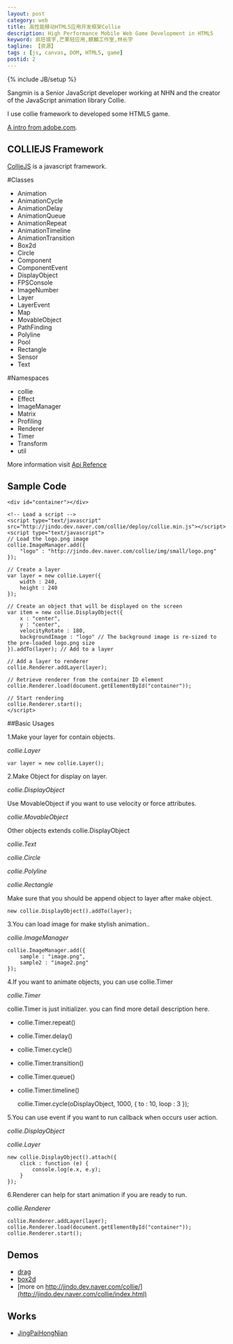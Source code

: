```yaml
---
layout: post
category: web
title: 高性能移动HTML5应用开发框架Collie
description: High Performance Mobile Web Game Development in HTML5
keyword: 疯狂填字,芒果轻应用,麒麟工作室,林长宇
tagline: 【资源】
tags : [js, canvas, DOM, HTML5, game]
postid: 2
---
```

{% include JB/setup %}

Sangmin is a Senior JavaScript developer working at NHN and the creator of the JavaScript animation library Collie.

I use collie framework to developed some HTML5 game.

[A intro from adobe.com](http://www.adobe.com/cn/devnet/html5/articles/introducing-collie.html).

## COLLIEJS Framework

[CollieJS](http://jindo.dev.naver.com/collie/index.html) is a javascript framework.

#Classes

*  Animation
*  AnimationCycle
*  AnimationDelay
*  AnimationQueue
*  AnimationRepeat
*  AnimationTimeline
*  AnimationTransition
*  Box2d
*  Circle
*  Component
*  ComponentEvent
*  DisplayObject
*  FPSConsole
*  ImageNumber
*  Layer
*  LayerEvent
*  Map
*  MovableObject
*  PathFinding
*  Polyline
*  Pool
*  Rectangle
*  Sensor
*  Text

#Namespaces

*  collie
*  Effect
*  ImageManager
*  Matrix
*  Profiling
*  Renderer
*  Timer
*  Transform
*  util

More information visit [Api Refence](http://jindo.dev.naver.com/collie/doc/index.html?l=en)

## Sample Code

    <div id="container"></div>

    <!-- Load a script -->
    <script type="text/javascript" src="http://jindo.dev.naver.com/collie/deploy/collie.min.js"></script>
    <script type="text/javascript">
    // Load the logo.png image
    collie.ImageManager.add({
        "logo" : "http://jindo.dev.naver.com/collie/img/small/logo.png"
    });

    // Create a layer
    var layer = new collie.Layer({
        width : 240,
        height : 240
    });

    // Create an object that will be displayed on the screen
    var item = new collie.DisplayObject({
        x : "center",
        y : "center",
        velocityRotate : 180,
        backgroundImage : "logo" // The background image is re-sized to the pre-loaded logo.png size
    }).addTo(layer); // Add to a layer

    // Add a layer to renderer
    collie.Renderer.addLayer(layer);

    // Retrieve renderer from the container ID element
    collie.Renderer.load(document.getElementById("container"));

    // Start rendering
    collie.Renderer.start();
    </script>


<div id="container"></div>

<!-- Load a script -->
<script type="text/javascript" src="http://jindo.dev.naver.com/collie/deploy/collie.min.js"></script>
<script type="text/javascript">
// Load the logo.png image
collie.ImageManager.add({
    "logo" : "/images/collie.png"
});

// Create a layer
var layer = new collie.Layer({
    width : 240,
    height : 240
});

// Create an object that will be displayed on the screen
var item = new collie.DisplayObject({
    x : "center",
    y : "center",
    velocityRotate : 180,
    backgroundImage : "logo" // The background image is re-sized to the pre-loaded logo.png size
}).addTo(layer); // Add to a layer

// Add a layer to renderer
collie.Renderer.addLayer(layer);

// Retrieve renderer from the container ID element
collie.Renderer.load(document.getElementById("container"));

// Start rendering
collie.Renderer.start();
</script>

##Basic Usages

1.Make your layer for contain objects.

*collie.Layer*

    var layer = new collie.Layer();

2.Make Object for display on layer.

*collie.DisplayObject*

Use MovableObject if you want to use velocity or force attributes.

*collie.MovableObject*

Other objects extends collie.DisplayObject

*collie.Text*

*collie.Circle*

*collie.Polyline*

*collie.Rectangle*

Make sure that you should be append object to layer after make object.

    new collie.DisplayObject().addTo(layer);

3.You can load image for make stylish animation..

*collie.ImageManager*

    collie.ImageManager.add({
    	sample : "image.png",
    	sample2 : "image2.png"
    });

4.If you want to animate objects, you can use collie.Timer

*collie.Timer*

collie.Timer is just initializer. you can find more detail description here.

*  collie.Timer.repeat()
*  collie.Timer.delay()
*  collie.Timer.cycle()
*  collie.Timer.transition()
*  collie.Timer.queue()
*  collie.Timer.timeline()

    collie.Timer.cycle(oDisplayObject, 1000, {
    	to : 10,
    	loop : 3
    });

5.You can use event if you want to run callback when occurs user action.

*collie.DisplayObject*

*collie.Layer*

    new collie.DisplayObject().attach({
    	click : function (e) {
    		console.log(e.x, e.y);
    	}
    });

6.Renderer can help for start animation if you are ready to run.

*collie.Renderer*

    collie.Renderer.addLayer(layer);
    collie.Renderer.load(document.getElementById("container"));
    collie.Renderer.start();

## Demos

  *  [drag](http://jindo.dev.naver.com/collie/demo/drag/)
  *  [box2d](http://jindo.dev.naver.com/collie/demo/box2d/)
  *  [more on http://jindo.dev.naver.com/collie/](http://jindo.dev.naver.com/collie/index.html)

## Works

  *  [JingPaiHongNian](http://mgtv.sinaapp.com/jphn/)
